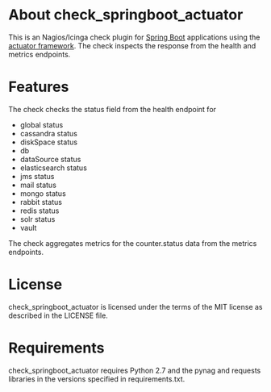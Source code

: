 About check_springboot_actuator
===============================

This is an Nagios/Icinga check plugin for
[Spring Boot](https://projects.spring.io/spring-boot/) applications using the
[actuator framework](http://docs.spring.io/spring-boot/docs/current-SNAPSHOT/reference/htmlsingle/#production-ready).
The check inspects the response from the health and metrics endpoints.

Features
========

The check checks the status field from the health endpoint for

- global status
- cassandra status
- diskSpace status
- db
- dataSource status
- elasticsearch status
- jms status
- mail status
- mongo status
- rabbit status
- redis status
- solr status
- vault

The check aggregates metrics for the counter.status data from the metrics
endpoints.

License
=======

check_springboot_actuator is licensed under the terms of the MIT license as
described in the LICENSE file.

Requirements
============

check_springboot_actuator requires Python 2.7 and the pynag and requests
libraries in the versions specified in requirements.txt.
